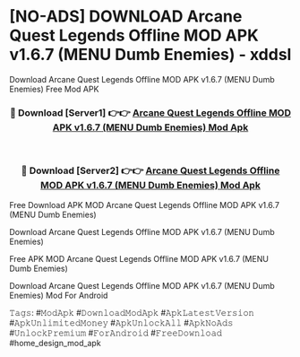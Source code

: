 # [NO-ADS] DOWNLOAD Arcane Quest Legends Offline MOD APK v1.6.7 (MENU Dumb Enemies) - xddsl
Download Arcane Quest Legends Offline MOD APK v1.6.7 (MENU Dumb Enemies) Free Mod APK

<div align="center">
<h3>🔴 Download [Server1] 👉👉 <a href="https://apk-comot.site?title=Arcane_Quest_Legends_Offline_MOD_APK_v1.6.7_(MENU_Dumb_Enemies)">Arcane Quest Legends Offline MOD APK v1.6.7 (MENU Dumb Enemies) Mod Apk</a></h3><br>

<h3>🔴 Download [Server2] 👉👉 <a href="https://apk-comot.site?title=Arcane_Quest_Legends_Offline_MOD_APK_v1.6.7_(MENU_Dumb_Enemies)">Arcane Quest Legends Offline MOD APK v1.6.7 (MENU Dumb Enemies) Mod Apk</a></h3>
</div>


Free Download APK MOD Arcane Quest Legends Offline MOD APK v1.6.7 (MENU Dumb Enemies)

Download Arcane Quest Legends Offline MOD APK v1.6.7 (MENU Dumb Enemies) 

Free APK MOD Arcane Quest Legends Offline MOD APK v1.6.7 (MENU Dumb Enemies) 

Download Arcane Quest Legends Offline MOD APK v1.6.7 (MENU Dumb Enemies) Mod For Android

𝚃𝚊𝚐𝚜: #𝙼𝚘𝚍𝙰𝚙𝚔 #𝙳𝚘𝚠𝚗𝚕𝚘𝚊𝚍𝙼𝚘𝚍𝙰𝚙𝚔 #𝙰𝚙𝚔𝙻𝚊𝚝𝚎𝚜𝚝𝚅𝚎𝚛𝚜𝚒𝚘𝚗 #𝙰𝚙𝚔𝚄𝚗𝚕𝚒𝚖𝚒𝚝𝚎𝚍𝙼𝚘𝚗𝚎𝚢 #𝙰𝚙𝚔𝚄𝚗𝚕𝚘𝚌𝚔𝙰𝚕𝚕 #𝙰𝚙𝚔𝙽𝚘𝙰𝚍𝚜 #𝚄𝚗𝚕𝚘𝚌𝚔𝙿𝚛𝚎𝚖𝚒𝚞𝚖 #𝙵𝚘𝚛𝙰𝚗𝚍𝚛𝚘𝚒𝚍 #𝙵𝚛𝚎𝚎𝙳𝚘𝚠𝚗𝚕𝚘𝚊𝚍 #home_design_mod_apk